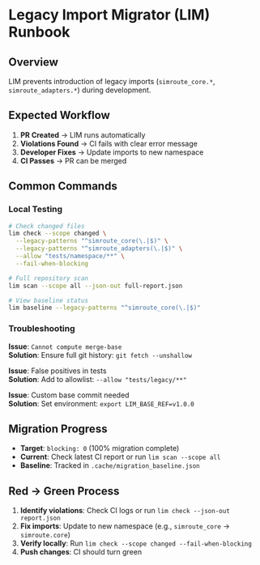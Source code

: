 # Legacy Import Migrator (LIM) Runbook

## Overview
LIM prevents introduction of legacy imports (`simroute_core.*`, `simroute_adapters.*`) during development.

## Expected Workflow
1. **PR Created** → LIM runs automatically
2. **Violations Found** → CI fails with clear error message
3. **Developer Fixes** → Update imports to new namespace
4. **CI Passes** → PR can be merged

## Common Commands

### Local Testing
```bash
# Check changed files
lim check --scope changed \
  --legacy-patterns "^simroute_core(\.|$)" \
  --legacy-patterns "^simroute_adapters(\.|$)" \
  --allow "tests/namespace/**" \
  --fail-when-blocking

# Full repository scan
lim scan --scope all --json-out full-report.json

# View baseline status
lim baseline --legacy-patterns "^simroute_core(\.|$)"
```

### Troubleshooting

**Issue**: `Cannot compute merge-base`  
**Solution**: Ensure full git history: `git fetch --unshallow`

**Issue**: False positives in tests  
**Solution**: Add to allowlist: `--allow "tests/legacy/**"`

**Issue**: Custom base commit needed  
**Solution**: Set environment: `export LIM_BASE_REF=v1.0.0`

## Migration Progress
- **Target**: `blocking: 0` (100% migration complete)
- **Current**: Check latest CI report or run `lim scan --scope all`
- **Baseline**: Tracked in `.cache/migration_baseline.json`

## Red → Green Process
1. **Identify violations**: Check CI logs or run `lim check --json-out report.json`
2. **Fix imports**: Update to new namespace (e.g., `simroute_core` → `simroute.core`)
3. **Verify locally**: Run `lim check --scope changed --fail-when-blocking`
4. **Push changes**: CI should turn green